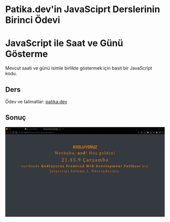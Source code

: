 # Patika.dev'in JavaSciprt Derslerinin Birinci Ödevi

# JavaScript ile Saat ve Günü Gösterme

Mevcut saati ve günü isimle birlikte göstermek için basit bir JavaScript kodu.

## Ders

Ödev ve talimatlar: [patika.dev](https://academy.patika.dev/tr/courses/javascript/odev1)

## Sonuç

![JavaSciprt Ödev 1](/FrontendBeginner/JavaScript/1-JavaScriptClock/JavaScriptClock.jpg "JavaSciprt Ödev 1")
